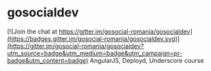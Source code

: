 # gosocialdev

[![Join the chat at https://gitter.im/gosocial-romania/gosocialdev](https://badges.gitter.im/gosocial-romania/gosocialdev.svg)](https://gitter.im/gosocial-romania/gosocialdev?utm_source=badge&utm_medium=badge&utm_campaign=pr-badge&utm_content=badge)
AngularJS, Deployd, Underscore course
